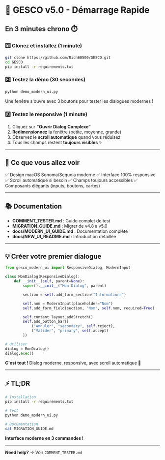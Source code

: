 # 🚀 GESCO v5.0 - Démarrage Rapide

## En 3 minutes chrono ⏱️

### 1️⃣ Clonez et installez (1 minute)

```bash
git clone https://github.com/Rich60500/GESCO.git
cd GESCO
pip install -r requirements.txt
```

### 2️⃣ Testez la démo (30 secondes)

```bash
python demo_modern_ui.py
```

Une fenêtre s'ouvre avec 3 boutons pour tester les dialogues modernes !

### 3️⃣ Testez le responsive (1 minute)

1. Cliquez sur **"Ouvrir Dialog Complexe"**
2. **Redimensionnez** la fenêtre (petite, moyenne, grande)
3. Observez le **scroll automatique** quand vous réduisez
4. Tous les champs restent **toujours visibles** ✨

---

## 📱 Ce que vous allez voir

✅ Design macOS Sonoma/Sequoia moderne
✅ Interface 100% responsive
✅ Scroll automatique si besoin
✅ Champs toujours accessibles
✅ Composants élégants (inputs, boutons, cartes)

---

## 📚 Documentation

- **COMMENT_TESTER.md** : Guide complet de test
- **MIGRATION_GUIDE.md** : Migrer de v4.8 à v5.0
- **docs/MODERN_UI_GUIDE.md** : Documentation complète
- **docs/NEW_UI_README.md** : Introduction détaillée

---

## 💡 Créer votre premier dialogue

```python
from gesco_modern_ui import ResponsiveDialog, ModernInput

class MonDialog(ResponsiveDialog):
    def __init__(self, parent=None):
        super().__init__("Mon Dialog", parent)

        section = self.add_form_section("Informations")

        self.nom = ModernInput(placeholder="Nom")
        self.add_form_field(section, "Nom", self.nom, required=True)

        self.content_layout.addStretch()
        self.add_button_bar([
            ("Annuler", "secondary", self.reject),
            ("Valider", "primary", self.accept)
        ])

# Utiliser
dialog = MonDialog()
dialog.exec()
```

**C'est tout !** Dialog moderne, responsive, avec scroll automatique 🎉

---

## ⚡ TL;DR

```bash
# Installation
pip install -r requirements.txt

# Test
python demo_modern_ui.py

# Documentation
cat MIGRATION_GUIDE.md
```

**Interface moderne en 3 commandes !**

---

**Need help?** → Voir `COMMENT_TESTER.md`
